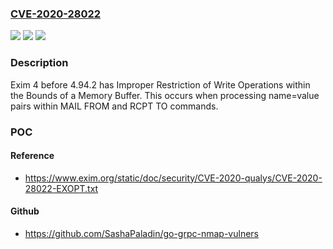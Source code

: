 ### [CVE-2020-28022](https://cve.mitre.org/cgi-bin/cvename.cgi?name=CVE-2020-28022)
![](https://img.shields.io/static/v1?label=Product&message=n%2Fa&color=blue)
![](https://img.shields.io/static/v1?label=Version&message=n%2Fa&color=blue)
![](https://img.shields.io/static/v1?label=Vulnerability&message=n%2Fa&color=brighgreen)

### Description

Exim 4 before 4.94.2 has Improper Restriction of Write Operations within the Bounds of a Memory Buffer. This occurs when processing name=value pairs within MAIL FROM and RCPT TO commands.

### POC

#### Reference
- https://www.exim.org/static/doc/security/CVE-2020-qualys/CVE-2020-28022-EXOPT.txt

#### Github
- https://github.com/SashaPaladin/go-grpc-nmap-vulners

